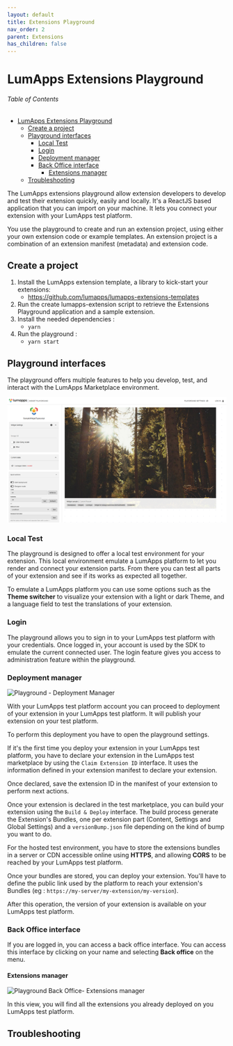 ```yaml
---
layout: default
title: Extensions Playground
nav_order: 2
parent: Extensions
has_children: false
---
```


# LumApps Extensions Playground

<h6>Table of Contents</h6>

- [LumApps Extensions Playground](#lumapps-extensions-playground)
  - [Create a project](#create-a-project)
  - [Playground interfaces](#playground-interfaces)
    - [Local Test](#local-test)
    - [Login](#login)
    - [Deployment manager](#deployment-manager)
    - [Back Office interface](#back-office-interface)
      - [Extensions manager](#extensions-manager)
  - [Troubleshooting](#troubleshooting)

The LumApps extensions playground allow extension developers to develop and test their extension quickly, easily and locally. It's a ReactJS based application that you can import on your machine. It lets you connect your extension with your LumApps test platform.

You use the playground to create and run an extension project, using either your own extension code or example templates. An extension project is a combination of an extension manifest (metadata) and extension code.

## Create a project
1. Install the LumApps extension template, a library to kick-start your extensions: 
   - https://github.com/lumapps/lumapps-extensions-templates
2. Run the create lumapps-extension script to retrieve the Extensions Playground application and a sample extension.
3. Install the needed dependencies :
   - `yarn`
4. Run the playground :
    - `yarn start`


## Playground interfaces

The playground offers multiple features to help you develop, test, and interact with the LumApps Marketplace environment.

![LumApps Extensions Playground](Playground.png "LumApps Extensions Playground")

### Local Test
The playground is designed to offer a local test environment for your extension. This local environment emulate a LumApps platform to let you render and connect your extension parts. From there you can test all parts of your extension and see if its works as expected all together.

To emulate a LumApps platform you can use some options such as the **Theme switcher** to visualize your extension with a light or dark Theme, and a language field to test the translations of your extension.

### Login
The playground allows you to sign in to your LumApps test platform with your credentials. Once logged in, your account is used by the SDK to emulate the current connected user. The login feature gives you access to administration feature within the playground.

### Deployment manager

![Playground - Deployment Manager](playground-deploy.png "Playground - Deployment Manager")


With your LumApps test platform account you can proceed to deployment of your extension in your LumApps test platform. It will publish your extension on your test platform.

To perform this deployment you have to open the playground settings. 

If it's the first time you deploy your extension in your LumApps test platform, you have to declare your extension in the LumApps test marketplace by using the `Claim Extension ID` interface. It uses the information defined in your extension manifest to declare your extension.

Once declared, save the extension ID in the manifest of your extension to perform next actions.

Once your extension is declared in the test marketplace, you can build your extension using the `Build & Deploy` interface. The build process generate the Extension's Bundles, one per extension part (Content, Settings and Global Settings) and a `versionBump.json` file depending on the kind of bump you want to do. 

For the hosted test environment, you have to store the extensions bundles in a server or CDN accessible online using **HTTPS**, and allowing **CORS** to be reached by your LumApps test platform.

Once your bundles are stored, you can deploy your extension. You'll have to define the public link used by the platform to reach your extension's Bundles (eg : `https://my-server/my-extension/my-version`).

After this operation, the version of your extension is available on your LumApps test platform.


### Back Office interface
If you are logged in, you can access a back office interface. You can access this interface by clicking on your name and selecting **Back office** on the menu.

#### Extensions manager

![Playground Back Office- Extensions manager](./playground-bo-extlist.png "Playground Back Office- Extensions manager")

In this view, you will find all the extensions you already deployed on you LumApps test platform.

## Troubleshooting

